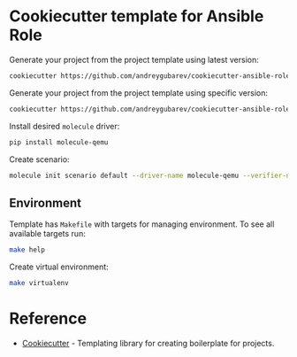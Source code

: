 # Cookiecutter template for Ansible Role

Generate your project from the project template using latest version:
```sh
cookiecutter https://github.com/andreygubarev/cookiecutter-ansible-role.git
```

Generate your project from the project template using specific version:
```sh
cookiecutter https://github.com/andreygubarev/cookiecutter-ansible-role.git --checkout v0.1.0
```

Install desired `molecule` driver:
```sh
pip install molecule-qemu
```

Create scenario:
```sh
molecule init scenario default --driver-name molecule-qemu --verifier-name testinfra
```

## Environment

Template has `Makefile` with targets for managing environment. To see all available targets run:
```sh
make help
```

Create virtual environment:
```sh
make virtualenv
```

# Reference

- [Cookiecutter](https://cookiecutter.readthedocs.io/en/stable/) - Templating library for creating boilerplate for projects.
